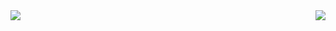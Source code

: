   <img align="left" src="https://github-readme-stats.vercel.app/api/top-langs/?username=Peevee2020&layout=full&hide_border=true&theme=dark&title_color=#FFFFFF" />
  
  <img align="right" src="https://github-readme-stats.vercel.app/api/pin/?username=anuraghazra&repo=github-readme-stats&theme=dark" />
